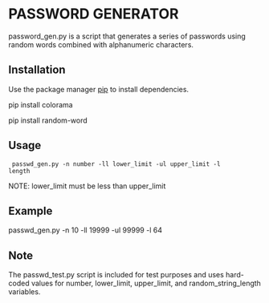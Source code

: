 # PASSWORD GENERATOR 

password_gen.py is a script that generates a series of passwords using random words combined with alphanumeric characters. 

## Installation 

Use the package manager [pip](https://pip.pypa.io/en/stable/) to install dependencies. 

pip install colorama

pip install random-word

## Usage

<code> passwd_gen.py -n number -ll lower_limit -ul upper_limit -l length </code>
                     
NOTE: lower_limit must be less than upper_limit 

## Example 

passwd_gen.py -n 10 -ll 19999 -ul 99999 -l 64

## Note

The passwd_test.py script is included for test purposes and uses hard-coded values for number, lower_limit, upper_limit, and random_string_length variables. 

